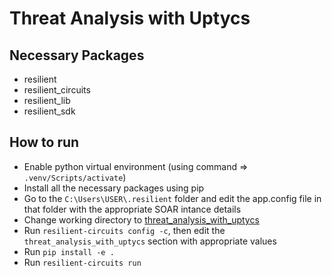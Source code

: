 # Threat Analysis with Uptycs

## Necessary Packages
- resilient
- resilient_circuits
- resilient_lib
- resilient_sdk

## How to run
- Enable python virtual environment (using command => ```.venv/Scripts/activate```)
- Install all the necessary packages using pip
- Go to the ```C:\Users\USER\.resilient``` folder and edit the app.config file in that folder with the appropriate SOAR intance details
- Change working directory to [threat_analysis_with_uptycs](https://github.com/kadirikumar-uptycs/QRADAR-SOAR-V1/tree/main/threat_analysis_with_uptycs)
- Run ```resilient-circuits config -c```, then edit the ```threat_analysis_with_uptycs``` section with appropriate values
- Run ```pip install -e .```
- Run ```resilient-circuits run```
